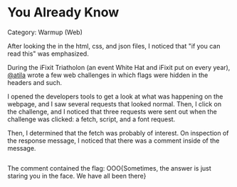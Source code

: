 # You Already Know
Category: Warmup (Web)


After looking the in the html, css, and json files, I noticed that "if you can read this" was emphasized.

During the iFixit Triatholon (an event White Hat and iFixit put on every year), [@atila](https://github.com/atti1a) wrote a few web challenges in which flags were hidden in the headers and such.

I opened the developers tools to get a look at what was happening on the webpage, and I saw several requests that looked normal. Then, I click on the challenge, and I noticed that three requests were sent out when the challenge was clicked: a fetch, script, and a font request.

Then, I determined that the fetch was probably of interest. On inspection of the response message, I noticed that there was a comment inside of the message.

```Stop overthinking it, you already know the answer here. [comment]: <> (OOO{Sometimes, the answer is just staring you in the face. We have all been there}) You already have the flag. **Seriously**, _if you can read this_, then you have the flag. Submit it! 
```
The comment contained the flag: OOO{Sometimes, the answer is just staring you in the face. We have all been there}
